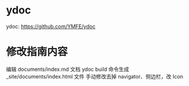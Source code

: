 # ydoc
ydoc: https://github.com/YMFE/ydoc

# 修改指南内容
编辑 documents/index.md 文档
ydoc build 命令生成 _site/documents/index.html 文件
手动修改去掉 navigator、侧边栏，改 Icon